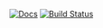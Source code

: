 [![Docs](https://img.shields.io/badge/docs-dev-blue.svg)](https://grahamas.github.io/CalculatedTypes/dev/)
[![Build Status](https://travis-ci.com/grahamas/CalculatedTypes.svg?branch=master)](https://travis-ci.com/grahamas/CalculatedTypes)
